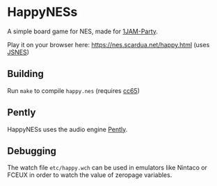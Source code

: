 # HappyNESs

A simple board game for NES, made for [1JAM-Party](https://itch.io/jam/1jam-party).

Play it on your browser here: https://nes.scardua.net/happy.html (uses [JSNES](https://github.com/bfirsh/jsnes))

## Building

Run `make` to compile `happy.nes` (requires [cc65](https://github.com/cc65/cc65/))

## Pently

HappyNESs uses the audio engine [Pently](https://github.com/pinobatch/pently).

## Debugging

The watch file `etc/happy.wch` can be used in emulators like Nintaco or FCEUX in order to watch the value of zeropage variables.
